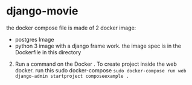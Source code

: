 # django-movie

the docker compose file is made of 2 docker image:
- postgres Image
- python 3 image with a django frame work. the image spec is in the Dockerfile in this directory

2. Run a command on the Docker
. To create project inside the web docker. run this sudo docker-compose 
	```sudo docker-compose run web django-admin startproject composeexample .```
